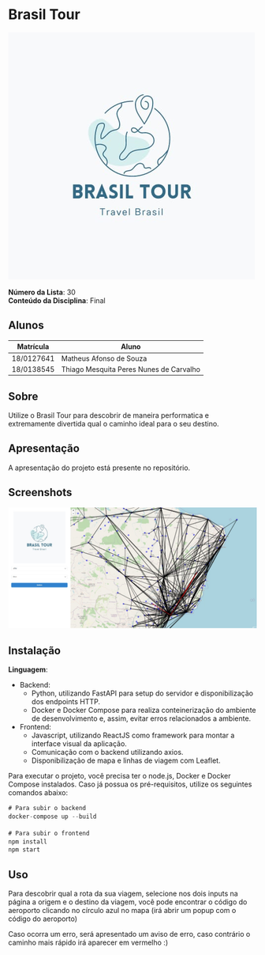 # Brasil Tour

![logo.jpeg](assets/logo.jpeg)

**Número da Lista**: 30<br>
**Conteúdo da Disciplina**: Final<br>

## Alunos

|Matrícula | Aluno |
| -- | -- |
| 18/0127641  | Matheus Afonso de Souza |
| 18/0138545  | Thiago Mesquita Peres Nunes de Carvalho |

## Sobre

Utilize o Brasil Tour para descobrir de maneira performatica e extremamente divertida qual o caminho ideal para o seu destino.

## Apresentação
A apresentação do projeto está presente no repositório.

## Screenshots

![home.jpeg](assets/home.jpeg)

## Instalação

**Linguagem**: 

- Backend:
    - Python, utilizando FastAPI para setup do servidor e disponibilização dos endpoints HTTP.
    - Docker e Docker Compose para realiza conteinerização do ambiente de desenvolvimento e, assim, evitar erros relacionados a ambiente.
- Frontend:
    - Javascript, utilizando ReactJS como framework para montar a interface visual da aplicação.
    - Comunicação com o backend utilizando axios.
    - Disponibilização de mapa e linhas de viagem com Leaflet.

Para executar o projeto, você precisa ter o node.js, Docker e Docker Compose instalados. Caso já possua os pré-requisitos, utilize os seguintes comandos abaixo:

```jsx
# Para subir o backend
docker-compose up --build

# Para subir o frontend
npm install
npm start
```

## Uso

Para descobrir qual a rota da sua viagem, selecione nos dois inputs na página a origem e o destino da viagem, você pode encontrar o código do aeroporto clicando no círculo azul no mapa (irá abrir um popup com o código do aeroporto)

Caso ocorra um erro, será apresentado um aviso de erro, caso contrário o caminho mais rápido irá aparecer em vermelho :)
